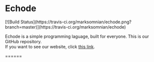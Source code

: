 <h1>Echode</h1> [![Build Status](https://travis-ci.org/marksomnian/echode.png?branch=master)](https://travis-ci.org/marksomnian/echode)
<p>Echode is a simple programming laguage, built for everyone.
This is our GitHub repository.<br>
If you want to see our website, click <a href="http://mrkireko.github.io/EchodeSite/">this link</a>.</p>
======
